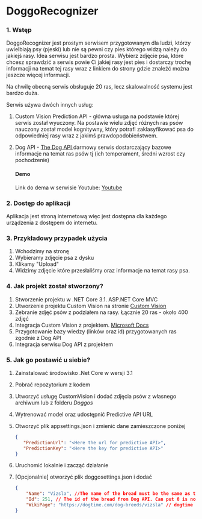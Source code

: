 # DoggoRecognizer

### 1. Wstęp

DoggoRecognizer jest prostym serwisem przygotowanym dla ludzi, którzy uwielbiają psy (pjeski) lub nie są pewni czy pies którego widzą należy do jakiejś rasy. Idea serwisu jest bardzo prosta. Wybierz zdjęcie psa, które chcesz sprawdzić a serwis powie Ci jakiej rasy jest pies i dostarczy trochę informacji na temat tej rasy wraz z linkiem do strony gdzie znaleźć można jeszcze więcej informacji.

Na chwilę obecną serwis obsługuje 20 ras, lecz skalowalność systemu jest bardzo duża.

Serwis używa dwóch innych usług:

1. Custom Vision Prediction API - główna usługa na podstawie której serwis został wyuczony. Na postawie wielu zdjęć różnych ras psów nauczony został model kognitywny, który potrafi zaklasyfikować psa do odpowiedniej rasy wraz z jakimś prawdopodobieństwem.

2. Dog API - [The Dog API ](https://documenter.getpostman.com/view/4016432/the-dog-api/RW81vZ4Z) darmowy serwis dostarczający bazowe informacje na temat ras psów tj (ich temperament, średni wzrost czy pochodzenie)

   #### Demo

   Link do dema w serwisie Youtube: [Youtube](https://youtu.be/Bif8qRzqHdk)


### 2. Dostęp do aplikacji

Aplikacja jest stroną internetową więc jest dostępna dla każdego urządzenia z dostępem do internetu.

### 3. Przykładowy przypadek użycia

1. Wchodzimy na stronę
2. Wybieramy zdjęcie psa z dysku 
3. Klikamy "Upload"
4. Widzimy zdjęcie które przesłaliśmy oraz informacje na temat rasy psa.

### 4. Jak projekt został stworzony?

1. Stworzenie projektu w .NET Core 3.1. ASP.NET Core MVC
2. Utworzenie projektu Custom Vision na stronie [Custom Vision](https://www.customvision.ai/)
3. Zebranie zdjęć psów z podziałem na rasy. Łącznie 20 ras - około 400 zdjęć
4. Integracja Custom Vision z projektem. [Microsoft Docs](https://docs.microsoft.com/pl-pl/azure/cognitive-services/custom-vision-service/quickstarts/image-classification?tabs=visual-studio&pivots=programming-language-csharp)
5. Przygotowanie bazy wiedzy (linków oraz id) przygotowanych ras zgodnie z Dog API
6. Integracja serwisu Dog API z projektem



### 5.  Jak go postawić u siebie?

1. Zainstalować środowisko .Net Core w wersji 3.1

2. Pobrać repozytorium z kodem

3. Utworzyć usługę CustomVision i dodać zdjęcia psów z własnego archiwum lub z folderu *Doggos*

4. Wytrenować model oraz udostępnić Predictive API URL

5. Otworzyć plik appsettings.json i zmienić dane zamieszczone poniżej

   ```json
   {
      "PredictionUrl": "<Here the url for predictive API>",
      "PredictionKey": "<Here the key for predictive API>"
   }
   ```

6. Uruchomić lokalnie i zacząć działanie

7. [Opcjonalnie] otworzyć plik doggosettings.json i dodać 

   ```json
   {
       "Name": "Vizsla", //The name of the bread must be the same as the Custom Vision tag
       "Id": 251, // The id of the bread from Dog API. Can put 0 is not existant
       "WikiPage": "https://dogtime.com/dog-breeds/vizsla" // dogtime link to the bread
   }
   ```

   





